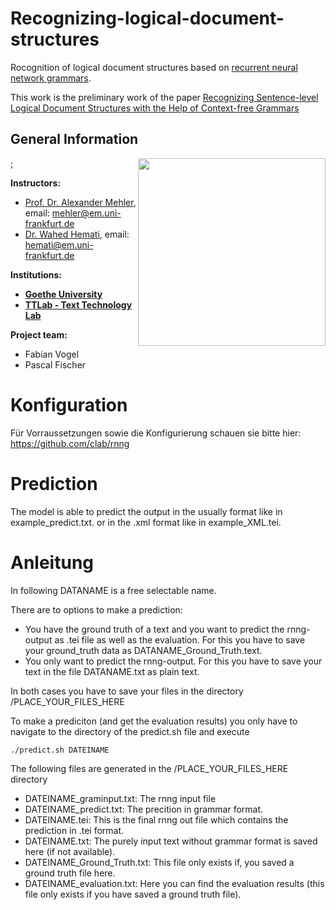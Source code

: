 # Recognizing-logical-document-structures
Rocognition of logical document structures based on [recurrent neural network grammars](https://arxiv.org/abs/1602.07776/). 

This work is the preliminary work of the paper [Recognizing Sentence-level Logical Document Structures with the Help of
Context-free Grammars](https://arxiv.org/abs/1602.07776) 

## General Information
<img align="right" width="300" height="" src="https://upload.wikimedia.org/wikipedia/commons/1/1e/Logo-Goethe-University-Frankfurt-am-Main.svg">;

**Instructors:**
* [Prof. Dr. Alexander Mehler](https://www.texttechnologylab.org/team/alexander-mehler/), email: mehler@em.uni-frankfurt.de
* [Dr. Wahed Hemati](https://www.texttechnologylab.org/team/wahed-hemati/), email: hemati@em.uni-frankfurt.de

**Institutions:**
* **[Goethe University](http://www.informatik.uni-frankfurt.de/index.php/en/)**
* **[TTLab - Text Technology Lab](https://www.texttechnologylab.org/)**

**Project team:**
* Fabian Vogel
* Pascal Fischer

# Konfiguration
Für Vorraussetzungen sowie die Konfigurierung schauen sie bitte hier: https://github.com/clab/rnng

# Prediction
The model is able to predict the output in the usually format like in example_predict.txt. or in the .xml format like in example_XML.tei.

# Anleitung
In following DATANAME is a free selectable name. 

There are to options to make a prediction:
* You have the ground truth of a text and you want to predict the rnng-output as .tei file as well as the evaluation. For this you have to save your ground_truth data as DATANAME_Ground_Truth.text.
* You only want to predict the rnng-output. For this you have to save your text in the file DATANAME.txt as plain text.

In both cases you have to save your files in the directory /PLACE_YOUR_FILES_HERE

To make a prediciton (and get the evaluation results) you only have to navigate to the directory of the predict.sh file and execute 

    ./predict.sh DATEINAME 

The following files are generated in the /PLACE_YOUR_FILES_HERE directory

* DATEINAME_graminput.txt: The rnng input file 
* DATEINAME_predict.txt: The precition in grammar format.
* DATEINAME.tei: This is the final rnng out file which contains the prediction in .tei format.
* DATEINAME.txt: The purely input text without grammar format is saved here (if not available).
* DATEINAME_Ground_Truth.txt: This file only exists if, you saved a ground truth file here.
* DATEINAME_evaluation.txt: Here you can find the evaluation results (this file only exists if you have saved a ground truth file).
